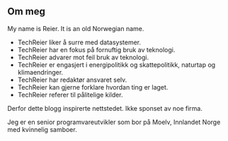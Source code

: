 ## Om meg

My name is Reier. It is an old Norwegian name.

- TechReier liker å surre med datasystemer.  
- TechReier har en fokus på fornuftig bruk av teknologi.
- TechReier advarer mot feil bruk av teknologi.
- TechReier er engasjert i energipolitikk og skattepolitikk, naturtap og klimaendringer.
- TechReier har redaktør ansvaret selv.
- TechReier kan gjerne forklare hvordan ting er laget.  
- TechReier referer til pålitelige kilder.  

Derfor dette blogg inspirerte nettstedet.
Ikke sponset av noe firma.

Jeg er en senior programvareutvikler som bor på Moelv, Innlandet Norge med kvinnelig samboer.
